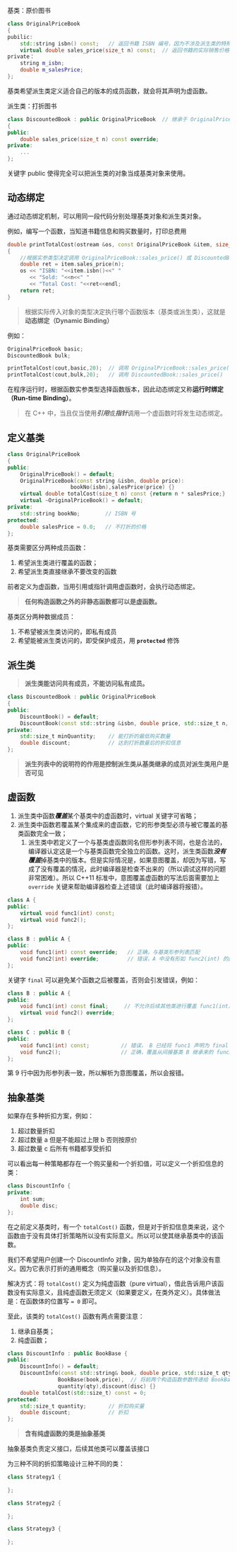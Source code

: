 基类：原价图书

```c++
class OriginalPriceBook
{
pubilic:
    std::string isbn() const;   // 返回书籍 ISBN 编号，因为不涉及派生类的特殊性，只需要定义一次
    virtual double sales_price(size_t n) const;  // 返回书籍的实际销售价格，与派生类相关，两个类都包含该函数
private：
    string m_isbn;
    double m_salesPrice;
};
```

基类希望派生类定义适合自己的版本的成员函数，就会将其声明为虚函数。



派生类：打折图书

```c++
class DiscountedBook : public OriginalPriceBook  // 继承于 OriginalPriceBook 类
{
public:
    double sales_price(size_t n) const override;
private:
    ...
};
```

关键字 public 使得完全可以把派生类的对象当成基类对象来使用。



## 动态绑定

通过动态绑定机制，可以用同一段代码分别处理基类对象和派生类对象。

例如，编写一个函数，当知道书籍信息和购买数量时，打印总费用

```c++
double printTotalCost(ostream &os, const OriginalPriceBook &item, size_t n)
{
    //根据实参类型决定调用 OriginalPriceBook::sales_price() 或 DiscountedBook::sales_price()
    double ret = item.sales_price(n);
    os << "ISBN: "<<item.isbn()<<" "
       << "Sold: "<<n<<" "
       << "Total Cost: "<<ret<<endl;
    return ret;
}
```

> 根据实际传入对象的类型决定执行哪个函数版本（基类或派生类），这就是**动态绑定（Dynamic Binding）**

例如：

```c++
OriginalPriceBook basic;
DiscountedBook bulk;

printTotalCost(cout,basic,20);  // 调用 OriginalPriceBook::sales_price()
printTotalCost(cout,bulk,20);   // 调用 DiscountedBook::sales_price()
```

在程序运行时，根据函数实参类型选择函数版本，因此动态绑定又称**运行时绑定（Run-time Binding）**。

> 在 C++ 中，当且仅当使用***引用***或***指针***调用一个虚函数时将发生动态绑定。



## 定义基类



```c++
class OriginalPriceBook
{
public:
    OriginalPriceBook() = default;
    OriginalPriceBook(const string &isbn, double price):
    				bookNo(isbn),salesPrice(price) {}
    virtual double totalCost(size_t n) const {return n * salesPrice;}
    virtual ~OriginalPriceBook() = default;
private:
    std::string bookNo;        // ISBN 号
protected:
    double salesPrice = 0.0;   // 不打折的价格
};
```



基类需要区分两种成员函数：

1. 希望派生类进行覆盖的函数；
2. 希望派生类直接继承不要改变的函数

前者定义为虚函数，当用引用或指针调用虚函数时，会执行动态绑定。



> **任何构造函数之外的非静态函数都可以是虚函数。**



基类区分两种数据成员：

1. 不希望被派生类访问的，即私有成员
2. 希望能被派生类访问的，即受保护成员，用 **`protected`** 修饰



## 派生类



> **派生类能访问共有成员，不能访问私有成员。**



```C++
class DiscountedBook : public OriginalPriceBook
{
public:
    DiscountBook() = default;
    DiscountBook(const std::string &isbn, double price, std::size_t n, double discount);
private:
    std::size_t minQuantity;    // 能打折的最低购买数量
    double discount;            // 达到打折数量后的折扣信息
};
```



> **派生列表中的说明符的作用是控制派生类从基类继承的成员对派生类用户是否可见**





## 虚函数



1. 派生类中函数***覆盖***某个基类中的虚函数时，virtual 关键字可省略；
2. 派生类中函数若覆盖某个集成来的虚函数，它的形参类型必须与被它覆盖的基类函数完全一致；
    1. 派生类中若定义了一个与基类虚函数同名但形参列表不同，也是合法的，编译器认定这是一个与基类函数完全独立的函数。这时，派生类函数***没有覆盖***掉基类中的版本。但是实际情况是，如果意图覆盖，却因为写错，写成了没有覆盖的情况，此时编译器是检查不出来的（所以调试这样的问题非常困难）。所以 C++11 标准中，意图覆盖虚函数的写法后面需要加上 `override` 关键来帮助编译器检查上述错误（此时编译器将报错）。



```c++
class A {
public:
    virtual void func1(int) const;
    virtual void func2();
};

class B : public A {
public: 
    void func1(int) const override;   // 正确，与基类形参列表匹配
    void func2(int) override;         // 错误，A 中没有形如 func2(int) 的函数，无法覆盖
};
```



关键字 `final` 可以避免某个函数之后被覆盖，否则会引发错误，例如：

```c++
class B : public A {
public:
    void func1(int) const final;     // 不允许后续其他类进行覆盖 func1(int)
    virtual void func2() override;
};

class C : public B {
public:
    void func1(int) const;          // 错误， B 已经将 func1 声明为 final 无法覆盖
    void func2();                   // 正确，覆盖从间接基类 B 继承来的 func2   
};
```

第 9 行中因为形参列表一致，所以解析为意图覆盖，所以会报错。





## 抽象基类

如果存在多种折扣方案，例如：

1. 超过数量折扣
2. 超过数量 a 但是不能超过上限 b 否则按原价
3. 超过数量 c 后所有书籍都享受折扣

可以看出每一种策略都存在一个购买量和一个折扣值，可以定义一个折扣信息的类：

```c++
class DiscountInfo {
private:
    int sum;
    double disc;
};
```

在之前定义基类时，有一个 `totalCost()` 函数，但是对于折扣信息类来说，这个函数由于没有具体打折策略所以没有实际意义。所以可以使其继承基类中的该函数。

我们不希望用户创建一个 DiscountInfo 对象，因为单独存在的这个对象没有意义。因为它表示打折的通用概念（购买量以及折扣信息）。

解决方式：将 `totalCost()` 定义为纯虚函数（pure virtual），借此告诉用户该函数没有实际意义，且纯虚函数无须定义（如果要定义，在类外定义）。具体做法是：在函数体的位置写 `= 0` 即可。

至此，该类的 `totalCost()` 函数有两点需要注意：

1. 继承自基类；
2. 纯虚函数；

```c++
class DiscountInfo : public BookBase {
public:
    DiscountInfo() = default;
    DiscountInfo(const std::string& book, double price, std::size_t qty, double disc):
    			BookBase(book,price),  // 将前两个构造函数参数传递给 BookBase 基类的构造函数
    			quantity(qty),discount(disc) {}
    double totalCost(std::size_t) const = 0;
protected:
    std::size_t quantity;       // 折扣购买量
    double discount;            // 折扣
};
```



> **含有纯虚函数的类是抽象基类**

抽象基类负责定义接口，后续其他类可以覆盖该接口



为三种不同的折扣策略设计三种不同的类：

```c++
class Strategy1 {
    
};

class Strategy2 {
    
};

class Strategy3 {
    
};
```
